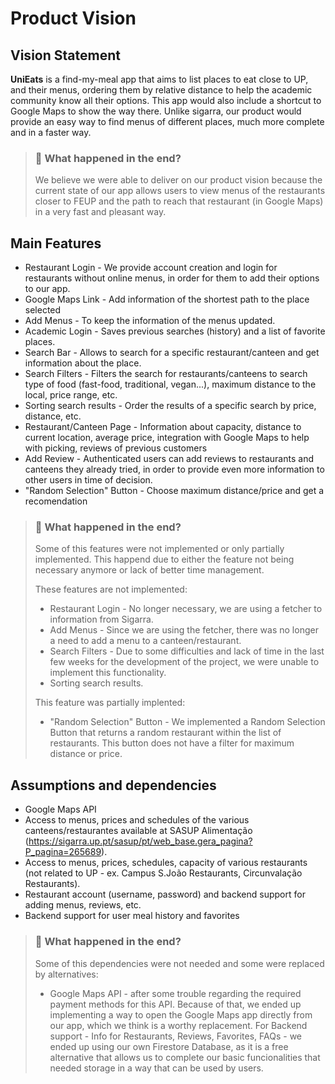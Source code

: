# Product Vision

## Vision Statement

**UniEats** is a find-my-meal app that aims to list places to eat close to UP, and their menus, ordering them by relative distance to help the academic community know all their options. This app would also include a shortcut to Google Maps to show the way there.
Unlike sigarra, our product would provide an easy way to find menus of different places, much more complete and in a faster way. 

> ### 📱 What happened in the end? 
> 
> We believe we were able to deliver on our product vision because the current state of our app allows users to view menus of the restaurants closer to FEUP and the path to reach that restaurant (in Google Maps) in a very fast and pleasant way.

## Main Features

- Restaurant Login - We provide account creation and login for restaurants without online menus, in order for them to add their options to our app.
- Google Maps Link - Add information of the shortest path to the place selected
- Add Menus - To keep the information of the menus updated.
- Academic Login - Saves previous searches (history) and a list of favorite places.
- Search Bar - Allows to search for a specific restaurant/canteen and get information about the place.
- Search Filters - Filters the search for restaurants/canteens to search type of food (fast-food, traditional, vegan...), maximum distance to the local, price range, etc. 
- Sorting search results - Order the results of a specific search by price, distance, etc.
- Restaurant/Canteen Page - Information about capacity, distance to current location, average price, integration with Google Maps to help with picking, reviews of previous customers 
- Add Review - Authenticated users can add reviews to restaurants and canteens they already tried, in order to provide even more information to other users in time of decision.
- "Random Selection" Button - Choose maximum distance/price and get a recomendation

> ### 📱 What happened in the end? 
> 
> Some of this features were not implemented or only partially implemented. This happend due to either the feature not being necessary anymore or lack of better time management.
>
> These features are not implemented:
> - Restaurant Login - No longer necessary, we are using a fetcher to information from Sigarra.
> - Add Menus - Since we are using the fetcher, there was no longer a need to add a menu to a canteen/restaurant.
> - Search Filters - Due to some difficulties and lack of time in the last few weeks for the development of the project, we were unable to implement this functionality.
> - Sorting search results.
>
> This feature was partially implented:
> - "Random Selection" Button - We implemented a Random Selection Button that returns a random restaurant within the list of restaurants. This button does not have a filter for maximum distance or price.

## Assumptions and dependencies

- Google Maps API
- Access to menus, prices and schedules of the various canteens/restaurantes available at SASUP Alimentação (https://sigarra.up.pt/sasup/pt/web_base.gera_pagina?P_pagina=265689).
- Access to menus, prices, schedules, capacity of various restaurants (not related to UP - ex. Campus S.João Restaurants, Circunvalação Restaurants).
- Restaurant account (username, password) and backend support for adding menus, reviews, etc.
- Backend support for user meal history and favorites

> ### 📱 What happened in the end? 
> 
> Some of this dependencies were not needed and some were replaced by alternatives: <br>
> - Google Maps API - after some trouble regarding the required payment methods for this API. Because of that, we ended up implementing a way to open the Google Maps app directly from our app, which we think is a worthy replacement. 
> For Backend support - Info for Restaurants, Reviews, Favorites, FAQs - we ended up using our own Firestore Database, as it is a free alternative that allows us to complete our basic funcionalities that needed storage in a way that can be used by users. 